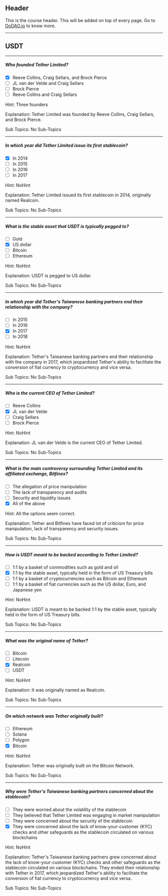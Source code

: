 ## Header
This is the course header. This will be added on top of every page. Go to [DoDAO.io](https://www.dodao.io) to know more.

 ---
 
 ## USDT
 
 
---

##### Who founded Tether Limited?  

- [x]  Reeve Collins, Craig Sellars, and Brock Pierce
- [ ]  JL van der Velde and Craig Sellars
- [ ]  Brock Pierce
- [ ]  Reeve Collins and Craig Sellars
  
Hint: Three founders
         
Explanation: Tether Limited was founded by Reeve Collins, Craig Sellars, and Brock Pierce.

Sub Topics: No Sub-Topics
 

---

##### In which year did Tether Limited issue its first stablecoin?  

- [x]  In 2014
- [ ]  In 2015
- [ ]  In 2016
- [ ]  In 2017
  
Hint: NoHint
         
Explanation: Tether Limited issued its first stablecoin in 2014, originally named Realcoin.

Sub Topics: No Sub-Topics
 

---

##### What is the stable asset that USDT is typically pegged to?  

- [ ]  Gold
- [x]  US dollar
- [ ]  Bitcoin
- [ ]  Ethereum
  
Hint: NoHint
         
Explanation: USDT is pegged to US dollar.

Sub Topics: No Sub-Topics
 

---

##### In which year did Tether's Taiwanese banking partners end their relationship with the company?  

- [ ]  In 2015
- [ ]  In 2016
- [x]  In 2017
- [ ]  In 2018
  
Hint: NoHint
         
Explanation: Tether's Taiwanese banking partners end their relationship with the company in 2017, which jeopardized Tether's ability to facilitate the conversion of fiat currency to cryptocurrency and vice versa.

Sub Topics: No Sub-Topics
 

---

##### Who is the current CEO of Tether Limited?  

- [ ]  Reeve Collins
- [x]  JL van der Velde
- [ ]  Craig Sellars
- [ ]  Brock Pierce
  
Hint: NoHint
         
Explanation: JL van der Velde is the current CEO of Tether Limited.

Sub Topics: No Sub-Topics
 

---

##### What is the main controversy surrounding Tether Limited and its affiliated exchange, Bitfinex?  

- [ ]  The allegation of price manipulation
- [ ]  The lack of transparency and audits
- [ ]  Security and liquidity issues
- [x]  All of the above
  
Hint: All the options seem correct.
         
Explanation: Tether and Bitfinex have faced lot of criticism for price manipulation, lack of transparency and security issues.

Sub Topics: No Sub-Topics
 

---

##### How is USDT meant to be backed according to Tether Limited?  

- [ ]  1:1 by a basket of commodities such as gold and oil
- [x]  1:1 by the stable asset, typically held in the form of US Treasury bills
- [ ]  1:1 by a basket of cryptocurrencies such as Bitcoin and Ethereum
- [ ]  1:1 by a basket of fiat currencies such as the US dollar, Euro, and Japanese yen
  
Hint: NoHint
         
Explanation: USDT is meant to be backed 1:1 by the stable asset, typically held in the form of US Treasury bills.

Sub Topics: No Sub-Topics
 

---

##### What was the original name of Tether?  

- [ ]  Bitcoin
- [ ]  Litecoin
- [x]  Realcoin
- [ ]  USDT
  
Hint: NoHint
         
Explanation: It was originally named as Realcoin.

Sub Topics: No Sub-Topics
 

---

##### On which network was Tether originally built?  

- [ ]  Ethereum
- [ ]  Solana
- [ ]  Polygon
- [x]  Bitcoin
  
Hint: NoHint
         
Explanation: Tether was originally built on the Bitcoin Network.

Sub Topics: No Sub-Topics
 

---

##### Why were Tether's Taiwanese banking partners concerned about the stablecoin?  

- [ ]  They were worried about the volatility of the stablecoin
- [ ]  They believed that Tether Limited was engaging in market manipulation
- [ ]  They were concerned about the security of the stablecoin
- [x]  They were concerned about the lack of know-your-customer (KYC) checks and other safeguards as the stablecoin circulated on various blockchains
  
Hint: NoHint
         
Explanation: Tether's Taiwanese banking partners grew concerned about the lack of know-your-customer (KYC) checks and other safeguards as the stablecoin circulated on various blockchains. They ended their relationship with Tether in 2017, which jeopardized Tether's ability to facilitate the conversion of fiat currency to cryptocurrency and vice versa.

Sub Topics: No Sub-Topics
 

